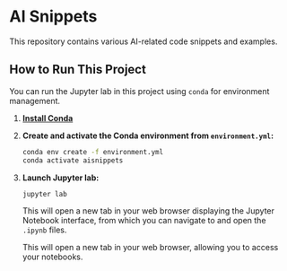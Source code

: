 # AI Snippets

This repository contains various AI-related code snippets and examples.

## How to Run This Project

You can run the Jupyter lab in this project using `conda` for environment management.

1.  **[Install Conda](https://docs.conda.io/projects/conda/en/latest/user-guide/install/index.html)**

2.  **Create and activate the Conda environment from `environment.yml`:**
    ```bash
    conda env create -f environment.yml
    conda activate aisnippets
    ```

3.  **Launch Jupyter lab:**
    ```bash
    jupyter lab
    ```

    This will open a new tab in your web browser displaying the Jupyter Notebook interface, from which you can navigate to and open the `.ipynb` files.


    This will open a new tab in your web browser, allowing you to access your notebooks.
